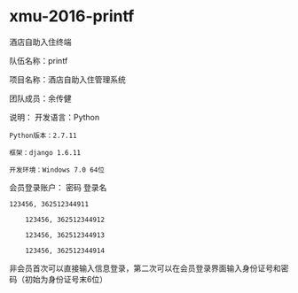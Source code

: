 ﻿# xmu-2016-printf
酒店自助入住终端


队伍名称：printf

项目名称：酒店自助入住管理系统

团队成员：余传健


说明：
    开发语言：Python

    Python版本：2.7.11

    框架：django 1.6.11

    开发环境：Windows 7.0 64位




会员登录账户：
	  密码     登录名

	123456, 362512344911 

    	123456, 362512344912 

    	123456, 362512344913 

    	123456, 362512344914 


非会员首次可以直接输入信息登录，第二次可以在会员登录界面输入身份证号和密码（初始为身份证号末6位）


    